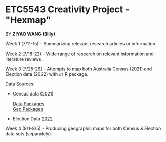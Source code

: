# ETC5543 Creativity Project - "Hexmap"

BY **ZIYAO WANG (Billy)**

Week 1 (7/11-15) - Summarizing relevant research articles or information.

Week 2 (7/18-22) - Wide range of research on relevant information and literature reviews.

Week 3 (7/25-29) - Attempts to map both Australia Census (2021) and Election data (2022) with `sf` R package.

Data Sources:  
  
  * Census data (2021)
  
    [Data Packages](https://www.abs.gov.au/census/find-census-data/datapacks?release=2021&product=GCP&geography=SA1&header=S)            
    [Geo Packages](https://www.abs.gov.au/census/find-census-data/geopackages)

  * Election Data [2022](https://www.aec.gov.au/Electorates/gis/gis_datadownload.htm)

Week 4 (8/1-8/5) - Producing geographic maps for both Census & Election data sets (separately).
